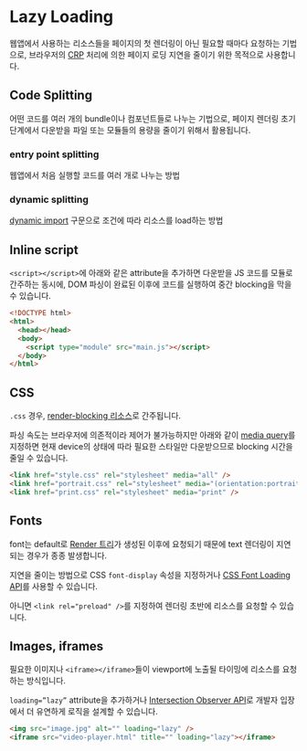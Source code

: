 # Lazy Loading

웹앱에서 사용하는 리소스들을 페이지의 첫 렌더링이 아닌 필요할 때마다 요청하는 기법으로, 브라우저의 [CRP](../../browser/populating_the_page/crp.md) 처리에 의한 페이지 로딩 지연을 줄이기 위한 목적으로 사용합니다.

## Code Splitting

어떤 코드를 여러 개의 bundle이나 컴포넌트들로 나누는 기법으로, 페이지 렌더링 초기 단계에서 다운받을 파일 또는 모듈들의 용량을 줄이기 위해서 활용됩니다.

### entry point splitting

웹앱에서 처음 실행할 코드를 여러 개로 나누는 방법

### dynamic splitting

[dynamic import](https://developer.mozilla.org/en-US/docs/Web/JavaScript/Reference/Operators/import) 구문으로 조건에 따라 리소스를 load하는 방법

## Inline script

`<script></script>`에 아래와 같은 attribute을 추가하면 다운받을 JS 코드를 모듈로 간주하는 동시에, DOM 파싱이 완료된 이후에 코드를 실행하여 중간 blocking을 막을 수 있습니다.

```html
<!DOCTYPE html>
<html>
  <head></head>
  <body>
    <script type="module" src="main.js"></script>
  </body>
</html>
```

## CSS

`.css` 경우, [render-blocking 리소스](../../browser/populating_the_page/crp#css-object-model)로 간주됩니다.

파싱 속도는 브라우저에 의존적이라 제어가 불가능하지만 아래와 같이 [media query](https://developer.mozilla.org/en-US/docs/Web/CSS/@media#media_types)를 지정하면 현재 device의 상태에 따라 필요한 스타일만 다운받으므로 blocking 시간을 줄일 수 있습니다.

```html
<link href="style.css" rel="stylesheet" media="all" />
<link href="portrait.css" rel="stylesheet" media="(orientation:portrait)" />
<link href="print.css" rel="stylesheet" media="print" />
```

## Fonts

font는 default로 [Render 트리](../../browser/populating_the_page/crp#render-tree)가 생성된 이후에 요청되기 때문에 text 렌더링이 지연되는 경우가 종종 발생합니다.

지연을 줄이는 방법으로 CSS `font-display` 속성을 지정하거나 [CSS Font Loading API](https://developer.mozilla.org/en-US/docs/Web/API/CSS_Font_Loading_API)를 사용할 수 있습니다.

아니면 `<link rel="preload" />`를 지정하여 렌더링 초반에 리소스를 요청할 수 있습니다.

## Images, iframes

필요한 이미지나 `<iframe></iframe>`들이 viewport에 노출될 타이밍에 리소스를 요청하는 방식입니다.

`loading=”lazy”` attribute을 추가하거나 [Intersection Observer API](https://developer.mozilla.org/en-US/docs/Web/API/IntersectionObserver)로 개발자 입장에서 더 유연하게 로직을 설계할 수 있습니다.

```html
<img src="image.jpg" alt="" loading="lazy" />
<iframe src="video-player.html" title="" loading="lazy"></iframe>
```
